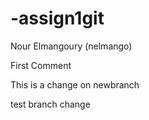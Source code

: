 # -assign1git
Nour Elmangoury (nelmango)

First Comment 


This is a change on newbranch

test branch change


